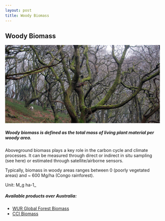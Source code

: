 ```yaml
---
layout: post
title: Woody Biomass
---
```


## Woody Biomass

![Woody Biomass](/assets/img/wales/big/woody-biomass.jpg)

##### Woody biomass is defined as the total mass of living plant material per woody area.

Aboveground biomass plays a key role in the carbon cycle and climate processes. It can be measured through direct or indirect in situ sampling (see here) or estimated through satellite/airborne sensors.

Typically, biomass in woody areas ranges between 0 (poorly vegetated areas) and ~ 600 Mg/ha (Congo rainforest).

Unit: M_g ha\-1_

##### Available products over Australia:

*   [WUR Global Forest Biomass](http://livingearth-online.stackstaging.com/wp/data/remote-sensing-algorithms/woody-biomass-remote-sensing-algorithm/wur-global-forest-biomass/)
*   [CCI Biomass](http://cci.esa.int/biomass)